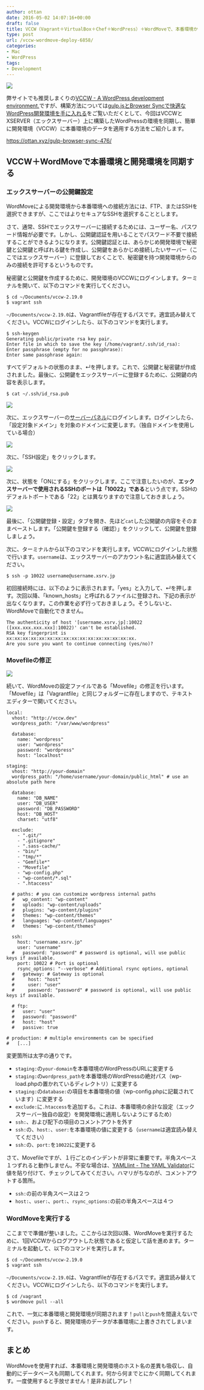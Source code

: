 ```yaml
---
author: ottan
date: 2016-05-02 14:07:16+00:00
draft: false
title: VCCW（Vagrant＋VirtualBox＋Chef＋WordPress）＋WordMoveで、本番環境から開発環境にデータを簡単に同期する！
type: post
url: /vccw-wordmove-deploy-6858/
categories:
- Mac
- WordPress
tags:
- Development
---
```


![](/images/2016/05/160502-57275563c8c88.jpg)






弊サイトでも推奨しまくりの[VCCW - A WordPress development environment.](http://vccw.cc/)ですが、構築方法については[gulp.jsとBrowser Syncで快適なWordPress開発環境を手に入れる](https://ottan.xyz/gulp-browser-sync-476/)をご覧いただくとして、今回はVCCWとXSERVER（エックスサーバー）上に構築したWordPressの環境を同期し、簡単に開発環境（VCCW）に本番環境のデータを適用する方法をご紹介します。



https://ottan.xyz/gulp-browser-sync-476/



## VCCW＋WordMoveで本番環境と開発環境を同期する





### エックスサーバーの公開鍵設定





WordMoveによる開発環境から本番環境への接続方法には、FTP、またはSSHを選択できますが、ここではよりセキュアなSSHを選択することとします。





さて、通常、SSHでエックスサーバーに接続するためには、ユーザー名、パスワード情報が必要です。しかし、公開鍵認証を用いることでパスワード不要で接続することができるようになります。公開鍵認証とは、あらかじめ開発環境で秘密鍵と公開鍵と呼ばれる鍵を作成し、公開鍵をあらかじめ接続したいサーバー（ここではエックスサーバー）に登録しておくことで、秘密鍵を持つ開発環境からのみの接続を許可するというものです。





秘密鍵と公開鍵を作成するために、開発環境のVCCWにログインします。ターミナルを開いて、以下のコマンドを実行してください。




    
    $ cd ~/Documents/vccw-2.19.0
    $ vagrant ssh





`~/Documents/vccw-2.19.0`は、Vagrantfileが存在するパスです。適宜読み替えてください。VCCWにログインしたら、以下のコマンドを実行します。




    
    $ ssh-keygen
    Generating public/private rsa key pair.
    Enter file in which to save the key (/home/vagrant/.ssh/id_rsa): 
    Enter passphrase (empty for no passphrase): 
    Enter same passphrase again: 





すべてデフォルトの状態のまま、↵を押します。これで、公開鍵と秘密鍵が作成されました。最後に、公開鍵をエックスサーバーに登録するために、公開鍵の内容を表示します。




    
    $ cat ~/.ssh/id_rsa.pub





![](/images/2016/05/160502-572755670a9b8.png)






次に、エックスサーバーの[サーバーパネル](https://www.xserver.ne.jp/login_server.php)にログインします。ログインしたら、「設定対象ドメイン」を対象のドメインに変更します。（独自ドメインを使用している場合）





![](/images/2016/05/160502-5727556a42c57.png)






次に、「SSH設定」をクリックします。





![](/images/2016/05/160502-5727556e038ca.png)






次に、状態を「ONにする」をクリックします。ここで注意したいのが、**エックスサーバーで使用されるSSHのポートは「10022」である**という点です。SSHのデフォルトポートである「22」とは異なりますので注意しておきましょう。





![](/images/2016/05/160502-57275572a4353.png)






最後に、「公開鍵登録・設定」タブを開き、先ほど`cat`した公開鍵の内容をそのままペーストします。「公開鍵を登録する（確認）」をクリックして、公開鍵を登録しましょう。





次に、ターミナルから以下のコマンドを実行します。VCCWにログインした状態で行います。`username`は、エックスサーバーのアカウント名に適宜読み替えてください。




    
    $ ssh -p 10022 username@username.xsrv.jp





初回接続時には、以下のように表示されます。「yes」と入力して、↵を押します。次回以降、「known_hosts」と呼ばれるファイルに登録され、下記の表示が出なくなります。この作業を必ず行っておきましょう。そうしないと、WordMoveで自動化できません。




    
    The authenticity of host '[username.xsrv.jp]:10022 ([xxx.xxx.xxx.xxx]:10022)' can't be established.
    RSA key fingerprint is xx:xx:xx:xx:xx:xx:xx:xx:xx:xx:xx:xx:xx:xx:xx:xx.
    Are you sure you want to continue connecting (yes/no)?





### Movefileの修正





![](/images/2016/05/160502-5727557809ed5.png)






続いて、WordMoveの設定ファイルである「Movefile」の修正を行います。「Movefile」は「Vagrantfile」と同じフォルダーに存在しますので、テキストエディターで開いてください。




    
    local:
      vhost: "http://vccw.dev"
      wordpress_path: "/var/www/wordpress"
    
      database:
        name: "wordpress"
        user: "wordpress"
        password: "wordpress"
        host: "localhost"
    
    staging:
      vhost: "http://your-domain"
      wordpress_path: "/home/username/your-domain/public_html" # use an absolute path here
    
      database:
        name: "DB_NAME"
        user: "DB_USER"
        password: "DB_PASSWORD"
        host: "DB_HOST"
        charset: "utf8"
    
      exclude:
        - ".git/"
        - ".gitignore"
        - ".sass-cache/"
        - "bin/"
        - "tmp/*"
        - "Gemfile*"
        - "Movefile"
        - "wp-config.php"
        - "wp-content/*.sql"
        - ".htaccess"
    
      # paths: # you can customize wordpress internal paths
      #   wp_content: "wp-content"
      #   uploads: "wp-content/uploads"
      #   plugins: "wp-content/plugins"
      #   themes: "wp-content/themes"
      #   languages: "wp-content/languages"
      #   themes: "wp-content/themes"
    
      ssh:
        host: "username.xsrv.jp"
        user: "username"
      #   password: "password" # password is optional, will use public keys if available.
        port: 10022 # Port is optional
        rsync_options: "--verbose" # Additional rsync options, optional
      #   gateway: # Gateway is optional
      #     host: "host"
      #     user: "user"
      #     password: "password" # password is optional, will use public keys if available.
    
      # ftp:
      #   user: "user"
      #   password: "password"
      #   host: "host"
      #   passive: true
    
    # production: # multiple environments can be specified
    #   [...]





変更箇所は太字の通りです。






  * `staging:`の`your-domain`を本番環境のWordPressのURLに変更する
  * `staging:`の`wordpress_path`を本番環境のWordPressの絶対パス（wp-load.phpの置かれているディレクトリ）に変更する
  * `staging:`の`database:`の項目を本番環境の値（wp-config.phpに記載されています）に変更する
  * `exclude:`に`.htaccess`を追加する。これは、本番環境の余計な設定（エックスサーバー独自の設定）を開発環境に適用しないようにするため）
  * `ssh:`、および配下の項目のコメントアウトを外す
  * `ssh:`の、`host:`、`user:`を本番環境の値に変更する（`username`は適宜読み替えてください）
  * `ssh:`の、`port:`を`10022`に変更する




さて、Movefileですが、１行ごとのインデントが非常に重要です。半角スペース１つずれると動作しません。不安な場合は、[YAMLlint - The YAML Validator](http://www.yamllint.com/)に値を貼り付けて、チェックしてみてください。ハマリがちなのが、コメントアウトする箇所。






  * `ssh:`の前の半角スペースは２つ
  * `host:`、`user:`、`port:`、`rsync_options:`の前の半角スペースは４つ




### WordMoveを実行する





ここまでで準備が整いました。ここからは次回以降、WordMoveを実行するために、1回VCCWからログアウトした状態であると仮定して話を進めます。ターミナルを起動して、以下のコマンドを実行します。




    
    $ cd ~/Documents/vccw-2.19.0
    $ vagrant ssh





`~/Documents/vccw-2.19.0`は、Vagrantfileが存在するパスです。適宜読み替えてください。VCCWにログインしたら、以下のコマンドを実行します。




    
    $ cd /vagrant
    $ wordmove pull --all





これで、一気に本番環境と開発環境が同期されます！`pull`と`push`を間違えないでください。`push`すると、開発環境のデータが本番環境に上書きされてしまいます。





## まとめ





WordMoveを使用すれば、本番環境と開発環境のホスト名の差異も吸収し、自動的にデータベースも同期してくれます。何から何までとにかく同期してくれます。一度使用すると手放せません！是非お試しアレ！
